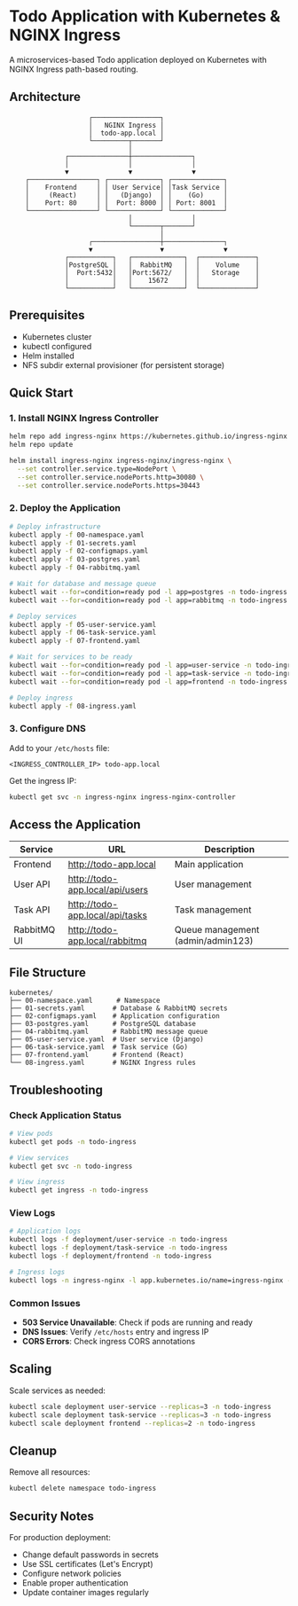 # Todo Application with Kubernetes & NGINX Ingress

A microservices-based Todo application deployed on Kubernetes with NGINX Ingress path-based routing.

## Architecture

```
                    ┌─────────────────┐
                    │   NGINX Ingress │
                    │  todo-app.local │
                    └─────────┬───────┘
                              │
              ┌───────────────┼───────────────┐
              │               │               │
              ▼               ▼               ▼
    ┌─────────────────┐ ┌─────────────┐ ┌─────────────┐
    │    Frontend     │ │ User Service│ │Task Service │
    │     (React)     │ │   (Django)  │ │    (Go)     │
    │    Port: 80     │ │  Port: 8000 │ │ Port: 8001  │
    └─────────────────┘ └─────────────┘ └─────────────┘
                              │               │
                              └───────┬───────┘
                                      │
                    ┌─────────────────┼───────────────┐
                    ▼                 ▼               ▼
              ┌───────────┐   ┌─────────────┐  ┌──────────────┐
              │PostgreSQL │   │  RabbitMQ   │  │    Volume    │
              │  Port:5432│   │Port:5672/   │  │   Storage    │
              │           │   │    15672    │  │              │
              └───────────┘   └─────────────┘  └──────────────┘
```

## Prerequisites

- Kubernetes cluster
- kubectl configured
- Helm installed
- NFS subdir external provisioner (for persistent storage)

## Quick Start

### 1. Install NGINX Ingress Controller

```bash
helm repo add ingress-nginx https://kubernetes.github.io/ingress-nginx
helm repo update

helm install ingress-nginx ingress-nginx/ingress-nginx \
  --set controller.service.type=NodePort \
  --set controller.service.nodePorts.http=30080 \
  --set controller.service.nodePorts.https=30443
```

### 2. Deploy the Application

```bash
# Deploy infrastructure
kubectl apply -f 00-namespace.yaml
kubectl apply -f 01-secrets.yaml
kubectl apply -f 02-configmaps.yaml
kubectl apply -f 03-postgres.yaml
kubectl apply -f 04-rabbitmq.yaml

# Wait for database and message queue
kubectl wait --for=condition=ready pod -l app=postgres -n todo-ingress --timeout=100s
kubectl wait --for=condition=ready pod -l app=rabbitmq -n todo-ingress --timeout=100s

# Deploy services
kubectl apply -f 05-user-service.yaml
kubectl apply -f 06-task-service.yaml
kubectl apply -f 07-frontend.yaml

# Wait for services to be ready
kubectl wait --for=condition=ready pod -l app=user-service -n todo-ingress --timeout=100s
kubectl wait --for=condition=ready pod -l app=task-service -n todo-ingress --timeout=100s
kubectl wait --for=condition=ready pod -l app=frontend -n todo-ingress --timeout=100s

# Deploy ingress
kubectl apply -f 08-ingress.yaml
```

### 3. Configure DNS

Add to your `/etc/hosts` file:
```
<INGRESS_CONTROLLER_IP> todo-app.local
```

Get the ingress IP:
```bash
kubectl get svc -n ingress-nginx ingress-nginx-controller
```

## Access the Application

| Service | URL | Description |
|---------|-----|-------------|
| Frontend | http://todo-app.local | Main application |
| User API | http://todo-app.local/api/users | User management |
| Task API | http://todo-app.local/api/tasks | Task management |
| RabbitMQ UI | http://todo-app.local/rabbitmq | Queue management (admin/admin123) |

## File Structure

```
kubernetes/
├── 00-namespace.yaml      # Namespace
├── 01-secrets.yaml       # Database & RabbitMQ secrets
├── 02-configmaps.yaml    # Application configuration
├── 03-postgres.yaml      # PostgreSQL database
├── 04-rabbitmq.yaml      # RabbitMQ message queue
├── 05-user-service.yaml  # User service (Django)
├── 06-task-service.yaml  # Task service (Go)
├── 07-frontend.yaml      # Frontend (React)
└── 08-ingress.yaml       # NGINX Ingress rules
```

## Troubleshooting

### Check Application Status
```bash
# View pods
kubectl get pods -n todo-ingress

# View services
kubectl get svc -n todo-ingress

# View ingress
kubectl get ingress -n todo-ingress
```

### View Logs
```bash
# Application logs
kubectl logs -f deployment/user-service -n todo-ingress
kubectl logs -f deployment/task-service -n todo-ingress
kubectl logs -f deployment/frontend -n todo-ingress

# Ingress logs
kubectl logs -n ingress-nginx -l app.kubernetes.io/name=ingress-nginx -f
```

### Common Issues

- **503 Service Unavailable**: Check if pods are running and ready
- **DNS Issues**: Verify `/etc/hosts` entry and ingress IP
- **CORS Errors**: Check ingress CORS annotations

## Scaling

Scale services as needed:
```bash
kubectl scale deployment user-service --replicas=3 -n todo-ingress
kubectl scale deployment task-service --replicas=3 -n todo-ingress
kubectl scale deployment frontend --replicas=2 -n todo-ingress
```

## Cleanup

Remove all resources:
```bash
kubectl delete namespace todo-ingress
```

## Security Notes

For production deployment:
- Change default passwords in secrets
- Use SSL certificates (Let's Encrypt)
- Configure network policies
- Enable proper authentication
- Update container images regularly
